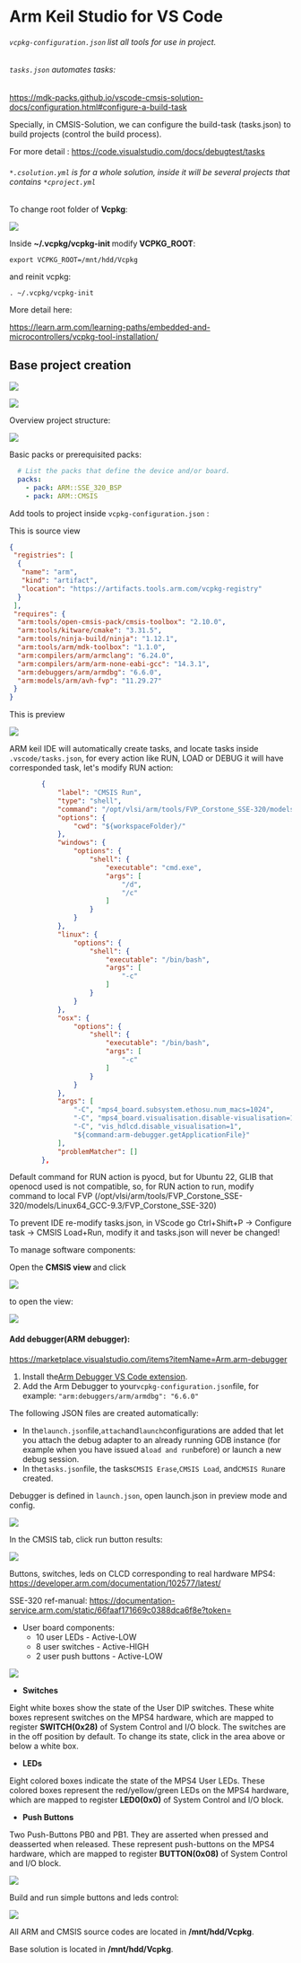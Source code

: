 # Arm Keil Studio for VS Code

###### `vcpkg-configuration.json`**&#x20;** list all tools for use in project.

###### `tasks.json` automates tasks:

&#x20;   https://mdk-packs.github.io/vscode-cmsis-solution-docs/configuration.html#configure-a-build-task

&#x20;   Specially, in CMSIS-Solution, we can configure the build-task (tasks.json) to build projects (control the build process).

&#x20;   For more detail : https://code.visualstudio.com/docs/debugtest/tasks

###### `*.csolution.yml`  is for a whole solution, inside it will be several projects that contains `*cproject.yml`

To change root folder of **Vcpkg**:

![](assets/yHf4BZI-kHhnpwp7qioIXjOfmGEr_aeXy-3mqQiNcjQ=.png)

Inside **\~/.vcpkg/vcpkg-init&#x20;**&#x6D;odif&#x79;**&#x20;VCPKG\_ROOT**:

```
export VCPKG_ROOT=/mnt/hdd/Vcpkg
```

and reinit vcpkg: 

```
. ~/.vcpkg/vcpkg-init
```

More detail here:

https://learn.arm.com/learning-paths/embedded-and-microcontrollers/vcpkg-tool-installation/

## Base project creation

![](assets/H93SVLu48ecXopY15nHgBCf6I86VODZq5kjV1ZnuD7M=.png)

![](assets/Sx9l1UnHDlyBp9orwYB8aCokDYHEC_aPuiC3G9yGrNI=.png)

Overview project structure:

![](assets/ilJUFdqDXgvL-pZFbJXbd5U78RfTfOUN8dT3lYZGv0g=.png)


Basic packs or prerequisited packs:

```yaml
  # List the packs that define the device and/or board.
  packs:
    - pack: ARM::SSE_320_BSP
    - pack: ARM::CMSIS
```

Add tools to project inside `vcpkg-configuration.json` :

This is source view

```json
{
 "registries": [
  {
   "name": "arm",
   "kind": "artifact",
   "location": "https://artifacts.tools.arm.com/vcpkg-registry"
  }
 ],
 "requires": {
  "arm:tools/open-cmsis-pack/cmsis-toolbox": "2.10.0",
  "arm:tools/kitware/cmake": "3.31.5",
  "arm:tools/ninja-build/ninja": "1.12.1",
  "arm:tools/arm/mdk-toolbox": "1.1.0",
  "arm:compilers/arm/armclang": "6.24.0",
  "arm:compilers/arm/arm-none-eabi-gcc": "14.3.1",
  "arm:debuggers/arm/armdbg": "6.6.0",
  "arm:models/arm/avh-fvp": "11.29.27"
 }
}
```

This is preview

![](assets/NpPvh0r65o5clJwGHT_oSrXJqcAyvgY0a75vVXsdauQ=.png)

ARM keil IDE will automatically create tasks, and locate tasks inside `.vscode/tasks.json`, for every action like RUN, LOAD or DEBUG it will have corresponded task, let's modify RUN action:

```json
        {
            "label": "CMSIS Run",
            "type": "shell",
            "command": "/opt/vlsi/arm/tools/FVP_Corstone_SSE-320/models/Linux64_GCC-9.3/FVP_Corstone_SSE-320",
            "options": {
                "cwd": "${workspaceFolder}/"
            },
            "windows": {
                "options": {
                    "shell": {
                        "executable": "cmd.exe",
                        "args": [
                            "/d",
                            "/c"
                        ]
                    }
                }
            },
            "linux": {
                "options": {
                    "shell": {
                        "executable": "/bin/bash",
                        "args": [
                            "-c"
                        ]
                    }
                }
            },
            "osx": {
                "options": {
                    "shell": {
                        "executable": "/bin/bash",
                        "args": [
                            "-c"
                        ]
                    }
                }
            },
            "args": [
                "-C", "mps4_board.subsystem.ethosu.num_macs=1024", 
                "-C", "mps4_board.visualisation.disable-visualisation=1", 
                "-C", "vis_hdlcd.disable_visualisation=1",
                "${command:arm-debugger.getApplicationFile}"
            ],
            "problemMatcher": []
        },
```

Default command for RUN action is pyocd, but for Ubuntu 22, GLIB that openocd used is not compatible, so, for RUN action to run, modify command to local FVP (/opt/vlsi/arm/tools/FVP\_Corstone\_SSE-320/models/Linux64\_GCC-9.3/FVP\_Corstone\_SSE-320)



To prevent IDE re-modify tasks.json, in VScode go Ctrl+Shift+P -> Configure task -> CMSIS Load+Run, modify it and tasks.json will never be changed!

To manage software components:

&#x20;Open the **CMSIS view&#x20;**&#x61;nd click

![](assets/GKx_nKnTrXf9UVw9VILIuvX8z860dkwkNHSlBMegFI4=.png)

to open the view:

![](assets/YCSBueYSzJLtX7_CQU-v1llaS4sMfcczQQ8f22DNCww=.png)

#### Add debugger(ARM debugger):

https://marketplace.visualstudio.com/items?itemName=Arm.arm-debugger

1. Install the[Arm Debugger VS Code extension](https://marketplace.visualstudio.com/items?itemName=Arm.arm-debugger).
2. Add the Arm Debugger to your`vcpkg-configuration.json`file, for example:
   `"arm:debuggers/arm/armdbg": "6.6.0"`

The following JSON files are created automatically:

* In the`launch.json`file,`attach`and`launch`configurations are added that let you attach the debug adapter to an already running GDB instance (for example when you have issued a`load and run`before) or launch a new debug session.
* In the`tasks.json`file, the tasks`CMSIS Erase`,`CMSIS Load`, and`CMSIS Run`are created.

Debugger is defined in `launch.json`, open launch.json in preview mode and config.

![](assets/2t4yUuCCkj_6t-ap4fFzks5NbbbIf1WwP9Z_JwQUmn4=.png)

In the CMSIS tab, click run button results:

![](assets/t8ISnoxsYA_m_7kHEkyY58nG0GBscG-g6BFTsZGmMnA=.png)

Buttons, switches, leds on CLCD corresponding to real hardware MPS4: https://developer.arm.com/documentation/102577/latest/

SSE-320 ref-manual: https://documentation-service.arm.com/static/66faaf171669c0388dca6f8e?token=

* User board components:
  * 10 user LEDs - Active-LOW
  * 8 user switches - Active-HIGH
  * 2 user push buttons - Active-LOW

![](assets/zUH8R5GPpklVl6vzWKSZZjSkg0cDfZV8_Xq8e7aA80E=.png)

* **Switches** 

Eight white boxes show the state of the User DIP switches. These white boxes represent switches on the MPS4 hardware, which are mapped to register **SWITCH(0x28)** of System Control and I/O block. The switches are in the off position by default. To change its state, click in the area above or below a white box.

* **LEDs** 

Eight colored boxes indicate the state of the MPS4 User LEDs. These colored boxes represent the red/yellow/green LEDs on the MPS4 hardware, which are mapped to register **LED0(0x0)** of System Control and I/O block.

* **Push Buttons&#x20;**

Two Push-Buttons PB0 and PB1. They are asserted when pressed and deasserted when released. These represent push-buttons on the MPS4 hardware, which are mapped to register **BUTTON(0x08)** of System Control and I/O block.

![](assets/qoP6MbOX4Da1GfMldml3vxDlhl7ZsO0JIdPQ144giWM=.png)

Build and run simple buttons and leds control:

![](assets/07Oucg5GysCpN-IDUJymxkb3pNib5CgEW0UUxFBA7ns=.png)



All ARM and CMSIS source codes are located in **/mnt/hdd/Vcpkg**.

Base solution is located in **/mnt/hdd/Vcpkg**.
